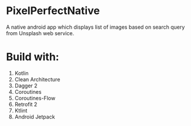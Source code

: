 # PixelPerfectNative
A native android app which displays list of images based on search query from Unsplash web service.

# Build with:
1. Kotlin
2. Clean Architecture
3. Dagger 2
4. Coroutines
5. Coroutines-Flow
6. Retrofit 2
7. Ktlint
8. Android Jetpack
